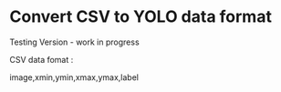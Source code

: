 # Convert CSV to YOLO data format 

Testing Version - work in progress 

CSV data fomat :

image,xmin,ymin,xmax,ymax,label
